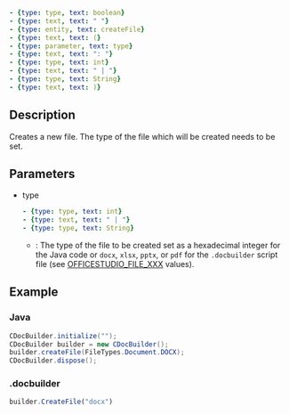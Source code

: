 ```yml signature
- {type: type, text: boolean}
- {type: text, text: " "}
- {type: entity, text: createFile}
- {type: text, text: (}
- {type: parameter, text: type}
- {type: text, text: ": "}
- {type: type, text: int}
- {type: text, text: " | "}
- {type: type, text: String}
- {type: text, text: )}
```

## Description

Creates a new file. The type of the file which will be created needs to be set.

## Parameters

<parameters>

- type

  ```yml signature.variant="inline"
  - {type: type, text: int}
  - {type: text, text: " | "}
  - {type: type, text: String}
  ```

  - : The type of the file to be created set as a hexadecimal integer for the Java code or `docx`, `xlsx`, `pptx`, or `pdf` for the `.docbuilder` script file (see [OFFICESTUDIO\_FILE\_XXX](../../../../Builder%20App/Overview/index.md#format-types) values).

</parameters>

## Example

### Java

``` java
CDocBuilder.initialize("");
CDocBuilder builder = new CDocBuilder();
builder.createFile(FileTypes.Document.DOCX);
CDocBuilder.dispose();
```

### .docbuilder

```ts
builder.CreateFile("docx")
```
